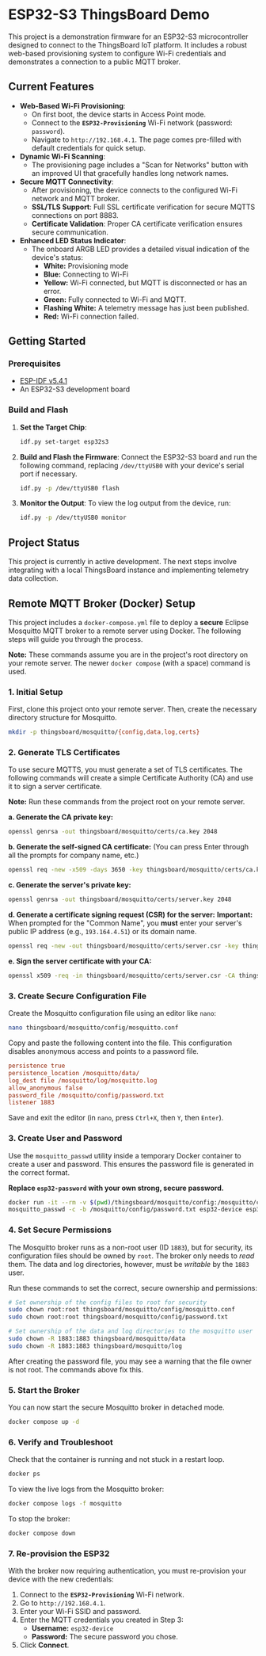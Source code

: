 # ESP32-S3 ThingsBoard Demo

This project is a demonstration firmware for an ESP32-S3 microcontroller designed to connect to the ThingsBoard IoT platform. It includes a robust web-based provisioning system to configure Wi-Fi credentials and demonstrates a connection to a public MQTT broker.

## Current Features

- **Web-Based Wi-Fi Provisioning**:
  - On first boot, the device starts in Access Point mode.
  - Connect to the **`ESP32-Provisioning`** Wi-Fi network (password: `password`).
  - Navigate to `http://192.168.4.1`. The page comes pre-filled with default credentials for quick setup.
- **Dynamic Wi-Fi Scanning**:
  - The provisioning page includes a "Scan for Networks" button with an improved UI that gracefully handles long network names.
- **Secure MQTT Connectivity**:
  - After provisioning, the device connects to the configured Wi-Fi network and MQTT broker.
  - **SSL/TLS Support**: Full SSL certificate verification for secure MQTTS connections on port 8883.
  - **Certificate Validation**: Proper CA certificate verification ensures secure communication.
- **Enhanced LED Status Indicator**:
  - The onboard ARGB LED provides a detailed visual indication of the device's status:
    - **White:** Provisioning mode
    - **Blue:** Connecting to Wi-Fi
    - **Yellow:** Wi-Fi connected, but MQTT is disconnected or has an error.
    - **Green:** Fully connected to Wi-Fi and MQTT.
    - **Flashing White:** A telemetry message has just been published.
    - **Red:** Wi-Fi connection failed.

## Getting Started

### Prerequisites

- [ESP-IDF v5.4.1](https://docs.espressif.com/projects/esp-idf/en/v5.4.1/esp32s3/get-started/index.html)
- An ESP32-S3 development board

### Build and Flash

1.  **Set the Target Chip**:
    ```bash
    idf.py set-target esp32s3
    ```

2.  **Build and Flash the Firmware**:
    Connect the ESP32-S3 board and run the following command, replacing `/dev/ttyUSB0` with your device's serial port if necessary.
    ```bash
    idf.py -p /dev/ttyUSB0 flash
    ```

3.  **Monitor the Output**:
    To view the log output from the device, run:
    ```bash
    idf.py -p /dev/ttyUSB0 monitor
    ```

## Project Status

This project is currently in active development. The next steps involve integrating with a local ThingsBoard instance and implementing telemetry data collection.

## Remote MQTT Broker (Docker) Setup

This project includes a `docker-compose.yml` file to deploy a **secure** Eclipse Mosquitto MQTT broker to a remote server using Docker. The following steps will guide you through the process.

**Note:** These commands assume you are in the project's root directory on your remote server. The newer `docker compose` (with a space) command is used.

### 1. Initial Setup

First, clone this project onto your remote server. Then, create the necessary directory structure for Mosquitto.

```bash
mkdir -p thingsboard/mosquitto/{config,data,log,certs}
```

### 2. Generate TLS Certificates

To use secure MQTTS, you must generate a set of TLS certificates. The following commands will create a simple Certificate Authority (CA) and use it to sign a server certificate.

**Note:** Run these commands from the project root on your remote server.

**a. Generate the CA private key:**
```bash
openssl genrsa -out thingsboard/mosquitto/certs/ca.key 2048
```

**b. Generate the self-signed CA certificate:**
(You can press Enter through all the prompts for company name, etc.)
```bash
openssl req -new -x509 -days 3650 -key thingsboard/mosquitto/certs/ca.key -out thingsboard/mosquitto/certs/ca.crt
```

**c. Generate the server's private key:**
```bash
openssl genrsa -out thingsboard/mosquitto/certs/server.key 2048
```

**d. Generate a certificate signing request (CSR) for the server:**
**Important:** When prompted for the "Common Name", you **must** enter your server's public IP address (e.g., `193.164.4.51`) or its domain name.
```bash
openssl req -new -out thingsboard/mosquitto/certs/server.csr -key thingsboard/mosquitto/certs/server.key
```

**e. Sign the server certificate with your CA:**
```bash
openssl x509 -req -in thingsboard/mosquitto/certs/server.csr -CA thingsboard/mosquitto/certs/ca.crt -CAkey thingsboard/mosquitto/certs/ca.key -CAcreateserial -out thingsboard/mosquitto/certs/server.crt -days 365
```

### 3. Create Secure Configuration File

Create the Mosquitto configuration file using an editor like `nano`:
```bash
nano thingsboard/mosquitto/config/mosquitto.conf
```

Copy and paste the following content into the file. This configuration disables anonymous access and points to a password file.
```ini
persistence true
persistence_location /mosquitto/data/
log_dest file /mosquitto/log/mosquitto.log
allow_anonymous false
password_file /mosquitto/config/password.txt
listener 1883
```
Save and exit the editor (in `nano`, press `Ctrl+X`, then `Y`, then `Enter`).

### 3. Create User and Password

Use the `mosquitto_passwd` utility inside a temporary Docker container to create a user and password. This ensures the password file is generated in the correct format.

**Replace `esp32-password` with your own strong, secure password.**

```bash
docker run -it --rm -v $(pwd)/thingsboard/mosquitto/config:/mosquitto/config eclipse-mosquitto:latest \
mosquitto_passwd -c -b /mosquitto/config/password.txt esp32-device esp32-password
```

### 4. Set Secure Permissions

The Mosquitto broker runs as a non-root user (ID `1883`), but for security, its configuration files should be owned by `root`. The broker only needs to *read* them. The data and log directories, however, must be *writable* by the `1883` user.

Run these commands to set the correct, secure ownership and permissions:

```bash
# Set ownership of the config files to root for security
sudo chown root:root thingsboard/mosquitto/config/mosquitto.conf
sudo chown root:root thingsboard/mosquitto/config/password.txt

# Set ownership of the data and log directories to the mosquitto user
sudo chown -R 1883:1883 thingsboard/mosquitto/data
sudo chown -R 1883:1883 thingsboard/mosquitto/log
```

After creating the password file, you may see a warning that the file owner is not root. The commands above fix this.

### 5. Start the Broker

You can now start the secure Mosquitto broker in detached mode.

```bash
docker compose up -d
```

### 6. Verify and Troubleshoot

Check that the container is running and not stuck in a restart loop.
```bash
docker ps
```
To view the live logs from the Mosquitto broker:
```bash
docker compose logs -f mosquitto
```
To stop the broker:
```bash
docker compose down
```

### 7. Re-provision the ESP32

With the broker now requiring authentication, you must re-provision your device with the new credentials:
1.  Connect to the **`ESP32-Provisioning`** Wi-Fi network.
2.  Go to `http://192.168.4.1`.
3.  Enter your Wi-Fi SSID and password.
4.  Enter the MQTT credentials you created in Step 3:
    *   **Username:** `esp32-device`
    *   **Password:** The secure password you chose.
5.  Click **Connect**.